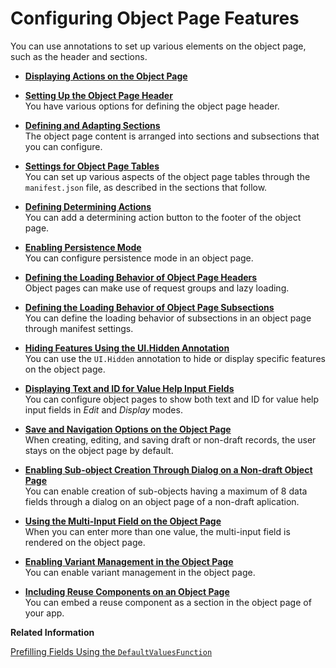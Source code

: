<!-- loiod26d3dd85f43441192e9c8b210746bf1 -->

# Configuring Object Page Features

You can use annotations to set up various elements on the object page, such as the header and sections.

-   **[Displaying Actions on the Object Page](displaying-actions-on-the-object-page-f65e8b1.md)**  

-   **[Setting Up the Object Page Header](setting-up-the-object-page-header-cce93e6.md "You have various options for defining the object page header.")**  
You have various options for defining the object page header.
-   **[Defining and Adapting Sections](defining-and-adapting-sections-facfea0.md "The object page content is arranged into sections and subsections that you can
		configure.")**  
The object page content is arranged into sections and subsections that you can configure.
-   **[Settings for Object Page Tables](settings-for-object-page-tables-47425bb.md "You can set up various aspects of the object page tables through the manifest.json file,
		as described in the sections that follow. ")**  
You can set up various aspects of the object page tables through the `manifest.json` file, as described in the sections that follow.
-   **[Defining Determining Actions](defining-determining-actions-1743323.md "You can add a determining action button to the footer of the object page.")**  
You can add a determining action button to the footer of the object page.
-   **[Enabling Persistence Mode](enabling-persistence-mode-7c62084.md "You can configure persistence mode in an object page.")**  
You can configure persistence mode in an object page.
-   **[Defining the Loading Behavior of Object Page Headers](defining-the-loading-behavior-of-object-page-headers-ac03570.md "Object pages can make use of request groups and lazy loading.")**  
Object pages can make use of request groups and lazy loading.
-   **[Defining the Loading Behavior of Object Page Subsections](defining-the-loading-behavior-of-object-page-subsections-6b84249.md "You can define the loading behavior of subsections in an object page through manifest
		settings.")**  
You can define the loading behavior of subsections in an object page through manifest settings.
-   **[Hiding Features Using the UI.Hidden Annotation](hiding-features-using-the-ui-hidden-annotation-ca00ee4.md "You can use the UI.Hidden annotation to hide or display specific
		features on the object page.")**  
You can use the `UI.Hidden` annotation to hide or display specific features on the object page.
-   **[Displaying Text and ID for Value Help Input Fields](displaying-text-and-id-for-value-help-input-fields-080886d.md "You can configure object pages to show both text and ID for value help input fields in Edit and
			Display modes.")**  
You can configure object pages to show both text and ID for value help input fields in *Edit* and *Display* modes.
-   **[Save and Navigation Options on the Object Page](save-and-navigation-options-on-the-object-page-55d81bc.md "When creating, editing, and saving draft or non-draft records, the user stays on the
		object page by default. ")**  
When creating, editing, and saving draft or non-draft records, the user stays on the object page by default.
-   **[Enabling Sub-object Creation Through Dialog on a Non-draft Object Page](enabling-sub-object-creation-through-dialog-on-a-non-draft-object-page-d7be84d.md "You can enable creation of sub-objects having a maximum of 8 data fields through a
    dialog on an object page of a non-draft aplication.")**  
You can enable creation of sub-objects having a maximum of 8 data fields through a dialog on an object page of a non-draft aplication.
-   **[Using the Multi-Input Field on the Object Page](using-the-multi-input-field-on-the-object-page-04ff5b1.md "When you can enter more than one value, the multi-input field is rendered on the object page. ")**  
When you can enter more than one value, the multi-input field is rendered on the object page.
-   **[Enabling Variant Management in the Object Page](enabling-variant-management-in-the-object-page-f26d42b.md " You can enable variant management in the object page.")**  
 You can enable variant management in the object page.
-   **[Including Reuse Components on an Object Page](including-reuse-components-on-an-object-page-d869d7a.md "You can embed a reuse component as a section in the object page of your
		app.")**  
You can embed a reuse component as a section in the object page of your app.

**Related Information**  


[Prefilling Fields Using the `DefaultValuesFunction`](prefilling-fields-using-the-defaultvaluesfunction-5ada91c.md "When creating a new entity or item, or action parameters, you can provide default values using DefaultValuesFunction.")


